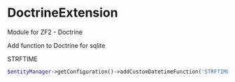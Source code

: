 DoctrineExtension
=================

Module for ZF2 - Doctrine

Add function to Doctrine for sqlite 

STRFTIME

```php
$entityManager->getConfiguration()->addCustomDatetimeFunction('STRFTIME', "DoctrineExtension\CustomFunction\Sqlite\Strftime");
```
